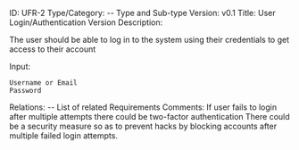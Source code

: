 ID: UFR-2
Type/Category: -- Type and Sub-type
Version: v0.1
Title: User Login/Authentication Version
Description:

The user should be able to log in to the system using their credentials to get access to their account

Input:

    Username or Email
    Password

Relations: -- List of related Requirements
Comments:
If user fails to login after multiple attempts there could be two-factor authentication There could be a security measure so as to prevent hacks by blocking accounts after multiple failed login attempts.
